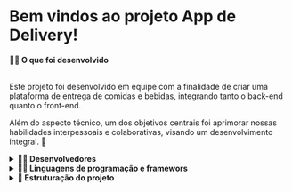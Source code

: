 # Bem vindos ao projeto App de Delivery!

<summary>
  <strong>👨‍💻 O que foi desenvolvido</strong>
</summary><br>

Este projeto foi desenvolvido em equipe com a finalidade de criar uma plataforma de entrega de comidas e bebidas, integrando tanto o back-end quanto o front-end.

Além do aspecto técnico, um dos objetivos centrais foi aprimorar nossas habilidades interpessoais e colaborativas, visando um desenvolvimento integral. 🍺

<details>
<summary><strong>👨‍💻 Desenvolvedores</strong></summary><br>

[Danny Elis Simioni](https://github.com/DannyElis89) (Back-end)<br>
[Douglas Toledo](https://github.com/duskimm) (Front-end)<br>
[Henrique Gouvea](https://github.com/Henrique-Gouvea) (Front-end)<br>
[Henrique Nascimento](https://github.com/HenriqueNasciment0) (Back-end)<br>
</details>

<details>
<summary>
  <strong>👨‍💻 Linguagens de programação e framewors</strong>
</summary><br>

- <i>Linguagem de programação:</i> o projeto utiliza a linguagem de programação JavaScript, tanto no lado do cliente (com o uso de bibliotecas como React) quanto no lado do servidor (com o uso do Node.js).

- <i>Frameworks:</i> o projeto faz uso de vários frameworks, incluindo o React Native para a criação da interface do usuário e o Express.js para a criação da API do servidor.

- <i>Banco de dados:</i> o projeto utiliza o banco de dados MongoDB para armazenar informações sobre os usuários, pedidos e restaurantes.

- <i>Autenticação:</i> o projeto utiliza o JWT (JSON Web Tokens) para autenticar usuários e proteger rotas no servidor.

- <i>Outras tecnologias:</i> o projeto também utiliza outras tecnologias, como o Google Maps API para a exibição de mapas e localização de restaurantes, além do Stripe API para processamento de pagamentos.


Cada uma dessas tecnologias é essencial para o funcionamento do aplicativo de entrega de comida, e todas são fundamentais para garantir que os usuários possam fazer pedidos, rastrear sua comida e realizar pagamentos de forma segura e eficiente.
</details>

<details>
  <summary>
    <strong>👷 Estruturação do projeto</strong>
  </summary><br>

  Para facilitar o entendimento, podemos dividir a aplicação em **4 fluxos principais**, **uma validação de status entre cliente e pessoa vendedora** e **cobertura de testes (`front-end` e `back-end`)**:

  - **Fluxo Comum** que compreende:
    - (1) Tela de Login;
    - (2) Tela de Registro.

  - **Fluxo do Cliente** que compreende: :
    - (3) Tela de Produtos;
    - (4) Tela de Checkout;
    - (5) Tela de Pedidos;
    - (6) Tela de Detalhes do Pedido.

  - **Fluxo da Pessoa Vendedora** que compreende:
    - (7) Tela de Pedidos;
    - (8) Tela de Detalhes/Controle do Pedido.

  - **Validação do Status do Pedido** que compreende:
    - (9) Teste de status;

  - **Fluxo da Pessoa Administradora** que compreende:
    - (10) Tela de gerenciamento de usuários.

  - **Testes da aplicação** que compreende:
    - (11) Testes de cobertura.

  - ⚠️ **Importante** ⚠️: a tela de login é capaz de direcionar para a tela principal de cada pessoa usuária, sendo as páginas:
    - Do cliente: `/customer/products`,
    - Da pessoa vendedora:  `/seller/orders`,
    - Da pessoa administradora: `/admin/manage`

</details>
